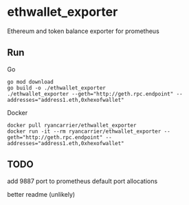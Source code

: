 # ethwallet_exporter

Ethereum and token balance exporter for prometheus

## Run

Go

```
go mod download
go build -o ./ethwallet_exporter
./ethwallet_exporter --geth="http://geth.rpc.endpoint" --addresses="address1.eth,0xhexofwallet"
```

Docker

```
docker pull ryancarrier/ethwallet_exporter
docker run -it --rm ryancarrier/ethwallet_exporter --geth="http://geth.rpc.endpoint" --addresses="address1.eth,0xhexofwallet"
```



## TODO

add 9887 port to prometheus default port allocations

better readme (unlikely)


